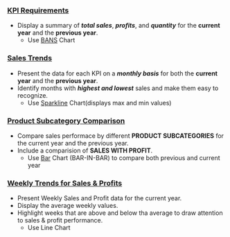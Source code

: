 ### <ins>KPI Requirements</ins>

  - Display a summary of **_total sales_**, **_profits_**, and **_quantity_** for the **current year** and the **previous year**.
    - Use <ins>BANS</ins> Chart


### <ins>Sales Trends</ins>
  - Present the data for each KPI on a **_monthly basis_** for both the **current year** and the **previous year**.
  - Identify months with **_highest and lowest_** sales and make them easy to recognize.
    - Use <ins>Sparkline</ins> Chart(displays max and min values)


### <ins>Product Subcategory Comparison</ins>

  - Compare sales performace by different **PRODUCT SUBCATEGORIES** for the current year and the previous year.
  - Include a comparision of **SALES WITH PROFIT**.
    - Use <ins>Bar</ins> Chart (BAR-IN-BAR) to compare both previous and current year

### <ins>Weekly Trends for Sales & Profits</ins>

  - Present Weekly Sales and Profit data for the current year.
  - Display the average weekly values.
  - Highlight weeks that are above and below tha average to draw attention to sales & profit performance.
    - Use </ins>Line Chart
